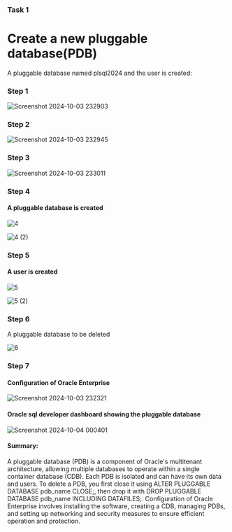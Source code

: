 ### Task 1
# Create a new pluggable database(PDB)
A pluggable database named plsql2024 and the user  is created: 

### Step 1
![Screenshot 2024-10-03 232903](https://github.com/user-attachments/assets/34e608b1-d688-4558-be71-898450bca91c)

### Step 2
![Screenshot 2024-10-03 232945](https://github.com/user-attachments/assets/7ad9a970-f981-4854-907b-9e1819e4469c)


### Step 3
![Screenshot 2024-10-03 233011](https://github.com/user-attachments/assets/77bba067-bd2b-45bf-82d3-765301eb897b)


### Step 4
#### A pluggable database is created
![4](https://github.com/user-attachments/assets/48673650-a12f-43f1-a8e4-3786c70817fd)

![4 (2)](https://github.com/user-attachments/assets/2bc779b4-1578-438c-b622-7b6dd25d64c7)


### Step 5 
#### A user is created 
![5](https://github.com/user-attachments/assets/d1e1772a-31d7-4dca-b174-226a84788bf9)

![5 (2)](https://github.com/user-attachments/assets/6d4538d2-58ca-4e2d-b257-603e6ccc9abe)


### Step 6 
A pluggable database to be deleted

![6](https://github.com/user-attachments/assets/37067b5a-7c99-42c5-933e-9aa4bce82964)

### Step 7
#### Configuration of Oracle Enterprise

![Screenshot 2024-10-03 232321](https://github.com/user-attachments/assets/22a54cd2-8431-4db6-9f9b-eaaa5a7b8792)


#### Oracle sql developer dashboard showing the pluggable database

![Screenshot 2024-10-04 000401](https://github.com/user-attachments/assets/459c9e46-10e7-4401-981a-13b71158b465)

#### Summary:

A pluggable database (PDB) is a component of Oracle's multitenant architecture, allowing multiple databases to operate within a single container database (CDB). Each PDB is isolated and can have its own data and users.
To delete a PDB, you first close it using ALTER PLUGGABLE DATABASE pdb_name CLOSE;, then drop it with DROP PLUGGABLE DATABASE pdb_name INCLUDING DATAFILES;.
Configuration of Oracle Enterprise involves installing the software, creating a CDB, managing PDBs, and setting up networking and security measures to ensure efficient operation and protection.
